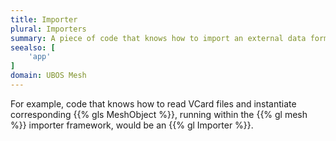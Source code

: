 ```yaml
---
title: Importer
plural: Importers
summary: A piece of code that knows how to import an external data format into the UBOS Personal Data Mesh
seealso: [
    'app'
]
domain: UBOS Mesh
---
```


For example, code that knows how to read VCard files and instantiate
corresponding {{% gls MeshObject %}}, running within the {{% gl mesh %}}
importer framework, would be an {{% gl Importer %}}.

